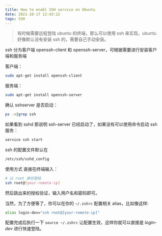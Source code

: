 ```yaml
---
title: How to enabl SSH service on Ubuntu
date: 2021-10-17 12:43:22
tags: SSH
---
```


> 有时候需要远程登陆 ubuntu 的终端，那么可以使用 ssh 来实现，ubuntu 好像默认没有安装 ssh 的，需要自己手动安装。

ssh 分为客户端 openssh-client 和 openssh-server，可根据需要进行安装客户端和服务端

客户端：

```bash
sudo apt-get install openssh-client
```

服务端：

```bash
sudo apt-get install openssh-server
```

确认 sshserver 是否启动：

```bash
ps -e|grep ssh
```

如果看到 sshd 那说明 ssh-server 已经启动了，如果没有可以使用命令启动 ssh 服务：

```bash
service ssh start
```

ssh 的配置文件默认在

```bash
/etc/ssh/sshd_config
```

使用方式 直接在终端输入：

```bash  
# 以 root 身份登陆
ssh root@[your-remote-ip]
```

然后跳出来的授权验证，输入用户名和密码即可。

当然，为了方便等了，你可以在你的 `~/.zshrc` 配置相关 alias，比如像这样:

```bash
alias login-dev="ssh root@[your-remote-ip]"
```

配置完成后执行一下 `source ~/.zshrc` 让配置生效，这样你就可以直接是 _login-dev_ 进行快速登陆。
